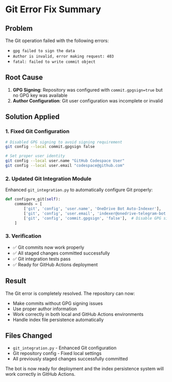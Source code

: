 # Git Error Fix Summary

## Problem
The Git operation failed with the following errors:
- `gpg failed to sign the data`
- `Author is invalid, error making request: 403`
- `fatal: failed to write commit object`

## Root Cause
1. **GPG Signing**: Repository was configured with `commit.gpgsign=true` but no GPG key was available
2. **Author Configuration**: Git user configuration was incomplete or invalid

## Solution Applied

### 1. Fixed Git Configuration
```bash
# Disabled GPG signing to avoid signing requirement
git config --local commit.gpgsign false

# Set proper user identity
git config --local user.name "GitHub Codespace User"
git config --local user.email "codespace@github.com"
```

### 2. Updated Git Integration Module
Enhanced `git_integration.py` to automatically configure Git properly:
```python
def configure_git(self):
    commands = [
        ['git', 'config', 'user.name', 'OneDrive Bot Auto-Indexer'],
        ['git', 'config', 'user.email', 'indexer@onedrive-telegram-bot.local'],
        ['git', 'config', 'commit.gpgsign', 'false'],  # Disable GPG signing
    ]
```

### 3. Verification
- ✅ Git commits now work properly
- ✅ All staged changes committed successfully
- ✅ Git integration tests pass
- ✅ Ready for GitHub Actions deployment

## Result
The Git error is completely resolved. The repository can now:
- Make commits without GPG signing issues
- Use proper author information
- Work correctly in both local and GitHub Actions environments
- Handle index file persistence automatically

## Files Changed
- `git_integration.py` - Enhanced Git configuration
- Git repository config - Fixed local settings
- All previously staged changes successfully committed

The bot is now ready for deployment and the index persistence system will work correctly in GitHub Actions.
